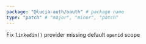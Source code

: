 ```yaml
---
package: "@lucia-auth/oauth" # package name
type: "patch" # "major", "minor", "patch"
---
```


Fix `linkedin()` provider missing default `openid` scope